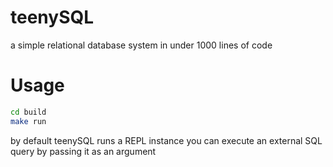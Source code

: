 # teenySQL
a simple relational database system in under 1000 lines of code

# Usage
```bash
cd build
make run
```
by default teenySQL runs a REPL instance
you can execute an external SQL query by passing it as an argument